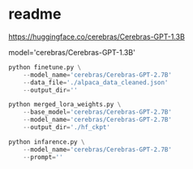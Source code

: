 # readme
https://huggingface.co/cerebras/Cerebras-GPT-1.3B

model='cerebras/Cerebras-GPT-1.3B'


```python
python finetune.py \
    --model_name='cerebras/Cerebras-GPT-2.7B'
    --data_file='./alpaca_data_cleaned.json'
    --output_dir=''
```

```python
python merged_lora_weights.py \
    --base_model='cerebras/Cerebras-GPT-2.7B'
    --model_name='cerebras/Cerebras-GPT-2.7B'
    --output_dir='./hf_ckpt'
```


```python
python infarence.py \
    --model_name='cerebras/Cerebras-GPT-2.7B'    
    --prompt=''
```

